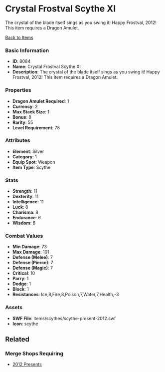 # Crystal Frostval Scythe XI

The crystal of the blade itself sings as you swing it! Happy Frostval, 2012! This item requires a Dragon Amulet.

[Back to Items](../items.md)

### Basic Information

- **ID**: 8084
- **Name**: Crystal Frostval Scythe XI
- **Description**: The crystal of the blade itself sings as you swing it! Happy Frostval, 2012! This item requires a Dragon Amulet.

### Properties

- **Dragon Amulet Required**: 1
- **Currency**: 2
- **Max Stack Size**: 1
- **Bonus**: 8
- **Rarity**: 55
- **Level Requirement**: 78

### Attributes

- **Element**: Silver
- **Category**: 1
- **Equip Spot**: Weapon
- **Item Type**: Scythe

### Stats

- **Strength**: 11
- **Dexterity**: 11
- **Intelligence**: 11
- **Luck**: 8
- **Charisma**: 8
- **Endurance**: 6
- **Wisdom**: 6

### Combat Values

- **Min Damage**: 73
- **Max Damage**: 101
- **Defense (Melee)**: 7
- **Defense (Pierce)**: 7
- **Defense (Magic)**: 7
- **Critical**: 10
- **Parry**: 1
- **Dodge**: 1
- **Block**: 1
- **Resistances**: Ice,8,Fire,8,Poison,7,Water,7,Health,-3

### Assets

- **SWF File**: items/scythes/scythe-present-2012.swf
- **Icon**: scythe

## Related

### Merge Shops Requiring

- [2012 Presents](../merge-shops/126-2012-presents.md)

